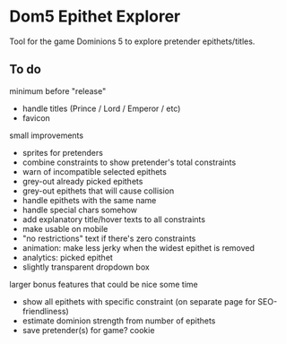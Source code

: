 # Dom5 Epithet Explorer

Tool for the game Dominions 5 to explore pretender epithets/titles.

## To do

minimum before "release"
- handle titles (Prince / Lord / Emperor / etc)
- favicon

small improvements
- sprites for pretenders
- combine constraints to show pretender's total constraints 
- warn of incompatible selected epithets
- grey-out already picked epithets
- grey-out epithets that will cause collision
- handle epithets with the same name
- handle special chars somehow 
- add explanatory title/hover texts to all constraints
- make usable on mobile
- "no restrictions" text if there's zero constraints
- animation: make less jerky when the widest epithet is removed
- analytics: picked epithet
- slightly transparent dropdown box


larger bonus features that could be nice some time
- show all epithets with specific constraint (on separate page for SEO-friendliness)
- estimate dominion strength from number of epithets
- save pretender(s) for game? cookie
